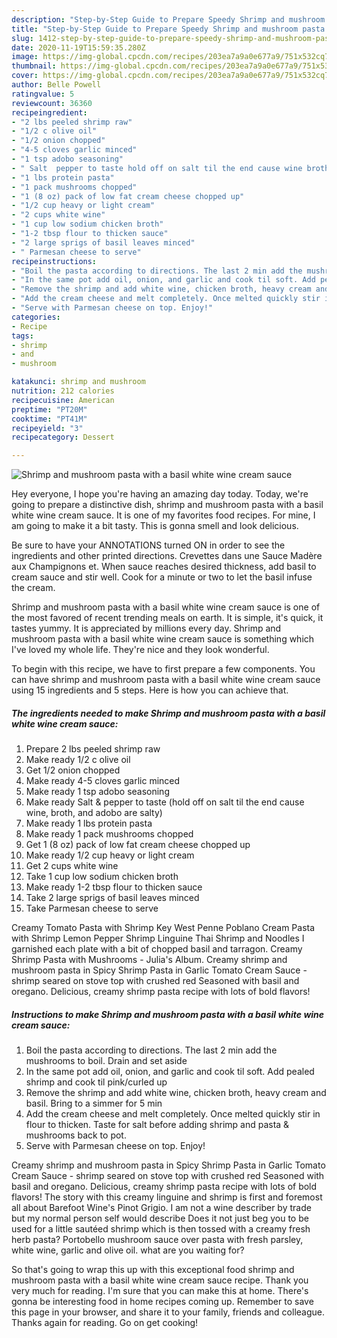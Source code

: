 ```yaml
---
description: "Step-by-Step Guide to Prepare Speedy Shrimp and mushroom pasta with a basil white wine cream sauce"
title: "Step-by-Step Guide to Prepare Speedy Shrimp and mushroom pasta with a basil white wine cream sauce"
slug: 1412-step-by-step-guide-to-prepare-speedy-shrimp-and-mushroom-pasta-with-a-basil-white-wine-cream-sauce
date: 2020-11-19T15:59:35.280Z
image: https://img-global.cpcdn.com/recipes/203ea7a9a0e677a9/751x532cq70/shrimp-and-mushroom-pasta-with-a-basil-white-wine-cream-sauce-recipe-main-photo.jpg
thumbnail: https://img-global.cpcdn.com/recipes/203ea7a9a0e677a9/751x532cq70/shrimp-and-mushroom-pasta-with-a-basil-white-wine-cream-sauce-recipe-main-photo.jpg
cover: https://img-global.cpcdn.com/recipes/203ea7a9a0e677a9/751x532cq70/shrimp-and-mushroom-pasta-with-a-basil-white-wine-cream-sauce-recipe-main-photo.jpg
author: Belle Powell
ratingvalue: 5
reviewcount: 36360
recipeingredient:
- "2 lbs peeled shrimp raw"
- "1/2 c olive oil"
- "1/2 onion chopped"
- "4-5 cloves garlic minced"
- "1 tsp adobo seasoning"
- " Salt  pepper to taste hold off on salt til the end cause wine broth and adobo are salty"
- "1 lbs protein pasta"
- "1 pack mushrooms chopped"
- "1 (8 oz) pack of low fat cream cheese chopped up"
- "1/2 cup heavy or light cream"
- "2 cups white wine"
- "1 cup low sodium chicken broth"
- "1-2 tbsp flour to thicken sauce"
- "2 large sprigs of basil leaves minced"
- " Parmesan cheese to serve"
recipeinstructions:
- "Boil the pasta according to directions. The last 2 min add the mushrooms to boil. Drain and set aside"
- "In the same pot add oil, onion, and garlic and cook til soft. Add pealed shrimp and cook til pink/curled up"
- "Remove the shrimp and add white wine, chicken broth, heavy cream and basil. Bring to a simmer for 5 min"
- "Add the cream cheese and melt completely. Once melted quickly stir in flour to thicken. Taste for salt before adding shrimp and pasta &amp; mushrooms back to pot."
- "Serve with Parmesan cheese on top. Enjoy!"
categories:
- Recipe
tags:
- shrimp
- and
- mushroom

katakunci: shrimp and mushroom 
nutrition: 212 calories
recipecuisine: American
preptime: "PT20M"
cooktime: "PT41M"
recipeyield: "3"
recipecategory: Dessert

---
```



![Shrimp and mushroom pasta with a basil white wine cream sauce](https://img-global.cpcdn.com/recipes/203ea7a9a0e677a9/751x532cq70/shrimp-and-mushroom-pasta-with-a-basil-white-wine-cream-sauce-recipe-main-photo.jpg)

Hey everyone, I hope you're having an amazing day today. Today, we're going to prepare a distinctive dish, shrimp and mushroom pasta with a basil white wine cream sauce. It is one of my favorites food recipes. For mine, I am going to make it a bit tasty. This is gonna smell and look delicious.

Be sure to have your ANNOTATIONS turned ON in order to see the ingredients and other printed directions. Crevettes dans une Sauce Madère aux Champignons et. When sauce reaches desired thickness, add basil to cream sauce and stir well. Cook for a minute or two to let the basil infuse the cream.

Shrimp and mushroom pasta with a basil white wine cream sauce is one of the most favored of recent trending meals on earth. It is simple, it's quick, it tastes yummy. It is appreciated by millions every day. Shrimp and mushroom pasta with a basil white wine cream sauce is something which I've loved my whole life. They're nice and they look wonderful.


To begin with this recipe, we have to first prepare a few components. You can have shrimp and mushroom pasta with a basil white wine cream sauce using 15 ingredients and 5 steps. Here is how you can achieve that.

<!--inarticleads1-->

##### The ingredients needed to make Shrimp and mushroom pasta with a basil white wine cream sauce:

1. Prepare 2 lbs peeled shrimp raw
1. Make ready 1/2 c olive oil
1. Get 1/2 onion chopped
1. Make ready 4-5 cloves garlic minced
1. Make ready 1 tsp adobo seasoning
1. Make ready  Salt &amp; pepper to taste (hold off on salt til the end cause wine, broth, and adobo are salty)
1. Make ready 1 lbs protein pasta
1. Make ready 1 pack mushrooms chopped
1. Get 1 (8 oz) pack of low fat cream cheese chopped up
1. Make ready 1/2 cup heavy or light cream
1. Get 2 cups white wine
1. Take 1 cup low sodium chicken broth
1. Make ready 1-2 tbsp flour to thicken sauce
1. Take 2 large sprigs of basil leaves minced
1. Take  Parmesan cheese to serve


Creamy Tomato Pasta with Shrimp Key West Penne Poblano Cream Pasta with Shrimp Lemon Pepper Shrimp Linguine Thai Shrimp and Noodles I garnished each plate with a bit of chopped basil and tarragon. Creamy Shrimp Pasta with Mushrooms - Julia&#39;s Album. Creamy shrimp and mushroom pasta in Spicy Shrimp Pasta in Garlic Tomato Cream Sauce - shrimp seared on stove top with crushed red Seasoned with basil and oregano. Delicious, creamy shrimp pasta recipe with lots of bold flavors! 

<!--inarticleads2-->

##### Instructions to make Shrimp and mushroom pasta with a basil white wine cream sauce:

1. Boil the pasta according to directions. The last 2 min add the mushrooms to boil. Drain and set aside
1. In the same pot add oil, onion, and garlic and cook til soft. Add pealed shrimp and cook til pink/curled up
1. Remove the shrimp and add white wine, chicken broth, heavy cream and basil. Bring to a simmer for 5 min
1. Add the cream cheese and melt completely. Once melted quickly stir in flour to thicken. Taste for salt before adding shrimp and pasta &amp; mushrooms back to pot.
1. Serve with Parmesan cheese on top. Enjoy!


Creamy shrimp and mushroom pasta in Spicy Shrimp Pasta in Garlic Tomato Cream Sauce - shrimp seared on stove top with crushed red Seasoned with basil and oregano. Delicious, creamy shrimp pasta recipe with lots of bold flavors! The story with this creamy linguine and shrimp is first and foremost all about Barefoot Wine&#39;s Pinot Grigio. I am not a wine describer by trade but my normal person self would describe Does it not just beg you to be used for a little sautéed shrimp which is then tossed with a creamy fresh herb pasta? Portobello mushroom sauce over pasta with fresh parsley, white wine, garlic and olive oil. what are you waiting for? 

So that's going to wrap this up with this exceptional food shrimp and mushroom pasta with a basil white wine cream sauce recipe. Thank you very much for reading. I'm sure that you can make this at home. There's gonna be interesting food in home recipes coming up. Remember to save this page in your browser, and share it to your family, friends and colleague. Thanks again for reading. Go on get cooking!
